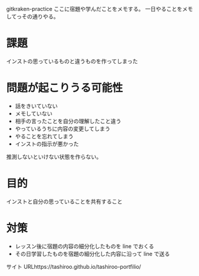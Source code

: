 gitkraken-practice
ここに宿題や学んだことをメモする。
一日やることをメモしてっその通りやる。

# 課題

インストの思っているものと違うものを作ってしまった

# 問題が起こりうる可能性

- 話をきいていない
- メモしていない
- 相手の言ったことを自分の理解したこと違う
- やっているうちに内容の変更してしまう
- やることを忘れてしまう
- インストの指示が悪かった

推測しないといけない状態を作らない。

# 目的

インストと自分の思っていることを共有すること

# 対策

- レッスン後に宿題の内容の細分化したものを line でおくる
- その日学習したものを宿題の細分化した内容に沿って line で送る

サイト URLhttps://tashiroo.github.io/tashiroo-portfilio/
